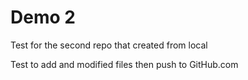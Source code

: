 # Demo 2

Test for the second repo that created from local

Test to add and modified files then push to GitHub.com

